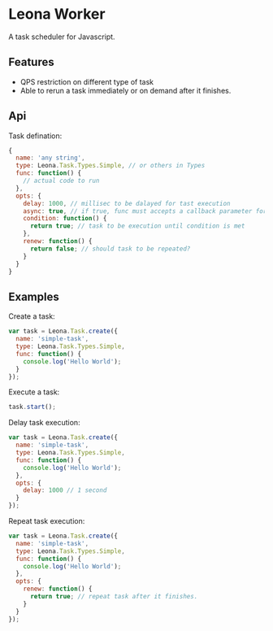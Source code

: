 # Leona Worker
A task scheduler for Javascript.

## Features
* QPS restriction on different type of task
* Able to rerun a task immediately or on demand after it finishes.

## Api
Task defination:
```javascript
{
  name: 'any string',
  type: Leona.Task.Types.Simple, // or others in Types
  func: function() {
    // actual code to run
  },
  opts: {
    delay: 1000, // millisec to be dalayed for tast execution
    async: true, // if true, func must accepts a callback parameter for async callback
    condition: function() {
      return true; // task to be execution until condition is met
    },
    renew: function() {
      return false; // should task to be repeated?
    }
  }
}
```

## Examples
Create a task:

```javascript
var task = Leona.Task.create({
  name: 'simple-task',
  type: Leona.Task.Types.Simple,
  func: function() {
    console.log('Hello World');
  }
});
```

Execute a task:

```javascript
task.start();
```

Delay task execution:

```javascript
var task = Leona.Task.create({
  name: 'simple-task',
  type: Leona.Task.Types.Simple,
  func: function() {
    console.log('Hello World');
  },
  opts: {
    delay: 1000 // 1 second
  }
});
```

Repeat task execution:

```javascript
var task = Leona.Task.create({
  name: 'simple-task',
  type: Leona.Task.Types.Simple,
  func: function() {
    console.log('Hello World');
  },
  opts: {
    renew: function() {
      return true; // repeat task after it finishes.
    }
  }
});
```

